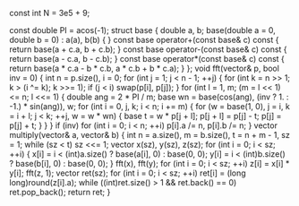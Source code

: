 
const int N = 3e5 + 9;

const double PI = acos(-1);
struct base
{
	double a, b;
	base(double a = 0, double b = 0) : a(a), b(b)
	{
	}
	const base operator+(const base& c) const
	{
		return base(a + c.a, b + c.b);
	}
	const base operator-(const base& c) const
	{
		return base(a - c.a, b - c.b);
	}
	const base operator*(const base& c) const
	{
		return base(a * c.a - b * c.b, a * c.b + b * c.a);
	}
};
void fft(vector<base>& p, bool inv = 0)
{
	int n = p.size(), i = 0;
	for (int j = 1; j < n - 1; ++j)
	{
		for (int k = n >> 1; k > (i ^= k); k >>= 1);
		if (j < i) swap(p[i], p[j]);
	}
	for (int l = 1, m; (m = l << 1) <= n; l <<= 1)
	{
		double ang = 2 * PI / m;
		base wn = base(cos(ang), (inv ? 1. : -1.) * sin(ang)), w;
		for (int i = 0, j, k; i < n; i += m)
		{
			for (w = base(1, 0), j = i, k = i + l; j < k; ++j, w = w * wn)
			{
				base t = w * p[j + l];
				p[j + l] = p[j] - t;
				p[j] = p[j] + t;
			}
		}
	}
	if (inv) for (int i = 0; i < n; ++i) p[i].a /= n, p[i].b /= n;
}
vector<long long> multiply(vector<int>& a, vector<int>& b)
{
	int n = a.size(), m = b.size(), t = n + m - 1, sz = 1;
	while (sz < t) sz <<= 1;
	vector<base> x(sz), y(sz), z(sz);
	for (int i = 0; i < sz; ++i)
	{
		x[i] = i < (int)a.size() ? base(a[i], 0) : base(0, 0);
		y[i] = i < (int)b.size() ? base(b[i], 0) : base(0, 0);
	}
	fft(x), fft(y);
	for (int i = 0; i < sz; ++i) z[i] = x[i] * y[i];
	fft(z, 1);
	vector<long long> ret(sz);
	for (int i = 0; i < sz; ++i) ret[i] = (long long)round(z[i].a);
	while ((int)ret.size() > 1 && ret.back() == 0) ret.pop_back();
	return ret;
}

